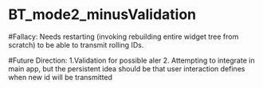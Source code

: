 # BT_mode2_minusValidation
#Fallacy:
Needs restarting (invoking rebuilding entire widget tree from scratch) to be able to transmit rolling IDs.

#Future Direction:
1.Validation for possible aler
2. Attempting to integrate in main app, but the persistent idea should be that user interaction defines when new id will be transmitted
